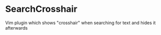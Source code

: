 SearchCrosshair
===============

Vim plugin which shows "crosshair" when searching for text and hides it afterwards
